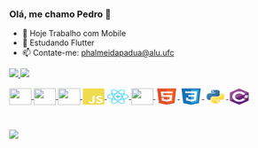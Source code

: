 ### Olá, me chamo Pedro 👋


- 🔭 Hoje Trabalho com Mobile
- 🌱 Estudando Flutter
- 📫 Contate-me: phalmeidapadua@alu.ufc

<div >
  <a href="https://phalmeida.netlify.app">
  <img  height="200em" src="https://github-readme-stats-sigma-five.vercel.app/api/top-langs/?username=pedroalmeidaphp&theme=dark&line_height=40"/>
  <img  height="200em" src="https://github-readme-stats-sigma-five.vercel.app/api?username=pedroalmeidaphp&show_icons=true&theme=dark&include_all_commits=true&count_private=true"/>
</div>
<div style="display: inline_block" ><br>
  
  <img align="center" height="30" width="40" src="https://cdn.jsdelivr.net/gh/devicons/devicon/icons/androidstudio/androidstudio-original.svg" >
  <img align="center" height="30" width="40" src="https://cdn.jsdelivr.net/gh/devicons/devicon/icons/java/java-original-wordmark.svg"/>
  <img align="center" height="30" width="40" src="https://cdn.jsdelivr.net/gh/devicons/devicon/icons/kotlin/kotlin-original.svg" />
  <img align="center" height="30" width="40" src="https://raw.githubusercontent.com/devicons/devicon/master/icons/javascript/javascript-plain.svg">
  <img align="center" height="30" width="40" src="https://raw.githubusercontent.com/devicons/devicon/master/icons/react/react-original.svg">
  <img align="center" height="30" width="40" src="https://cdn.jsdelivr.net/gh/devicons/devicon/icons/nodejs/nodejs-original-wordmark.svg" />
  <img align="center" height="30" width="40" src="https://raw.githubusercontent.com/devicons/devicon/master/icons/html5/html5-original.svg">
  <img align="center" height="30" width="40" src="https://raw.githubusercontent.com/devicons/devicon/master/icons/css3/css3-original.svg">
  <img align="center" height="30" width="40" src="https://raw.githubusercontent.com/devicons/devicon/master/icons/python/python-original.svg">
  <img align="center" height="30" width="40" src="https://raw.githubusercontent.com/devicons/devicon/master/icons/csharp/csharp-original.svg">
</div>
<div>
  <p><br></p>
</div>
<div>
   <a href="https://www.linkedin.com/in/pedro-henrique-de-almeida-e-padua-076617236/" target="_blank"><img src="https://img.shields.io/badge/-LinkedIn-%230077B5?style=for-the-badge&logo=linkedin&logoColor=white" target="_blank"></a>
</div>
